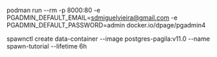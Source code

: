 podman run --rm -p 8000:80 -e PGADMIN_DEFAULT_EMAIL=sdmiguelvieira@gmail.com -e PGADMIN_DEFAULT_PASSWORD=admin docker.io/dpage/pgadmin4

spawnctl create data-container --image postgres-pagila:v11.0 --name spawn-tutorial --lifetime 6h